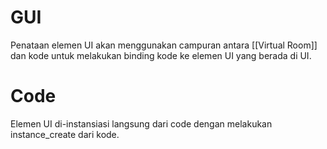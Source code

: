 # GUI
Penataan elemen UI akan menggunakan campuran antara [[Virtual Room]] dan kode untuk melakukan binding kode ke elemen UI yang berada di UI.

# Code
Elemen UI di-instansiasi langsung dari code dengan melakukan instance_create dari kode.
